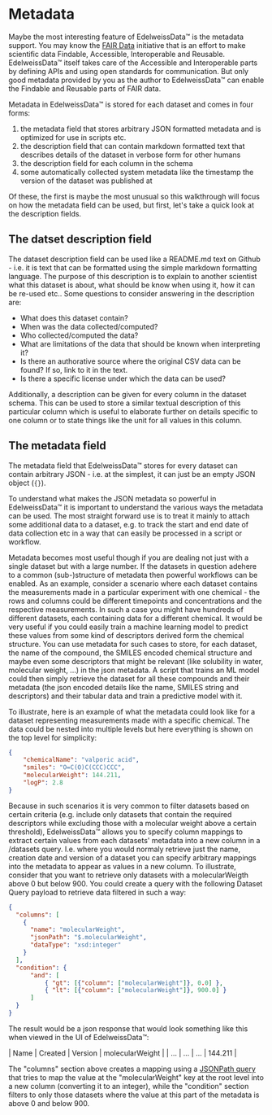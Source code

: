 # Metadata

Maybe the most interesting feature of EdelweissData™ is the metadata support. You may know the [FAIR Data](https://en.wikipedia.org/wiki/FAIR_data) initiative that is an effort to make scientific data Findable, Accessible, Interoperable and Reusable. EdelweissData™ itself takes care of the Accessible and Interoperable parts by defining APIs and using open standards for communication. But only good metadata provided by you as the author to EdelweissData™ can enable the Findable and Reusable parts of FAIR data.

Metadata in EdelweissData™ is stored for each dataset and comes in four forms:

1. the metadata field that stores arbitrary JSON formatted metadata and is optimized for use in scripts etc.
2. the description field that can contain markdown formatted text that describes details of the dataset in verbose form for other humans
3. the description field for each column in the schema
4. some automatically collected system metadata like the timestamp the version of the dataset was published at

Of these, the first is maybe the most unusual so this walkthrough will focus on how the metadata field can be used, but first, let's take a quick look at the description fields.

## The datset description field

The dataset description field can be used like a README.md text on Github - i.e. it is text that can be formatted using the simple markdown formatting language. The purpose of this description is to explain to another scientist what this dataset is about, what should be know when using it, how it can be re-used etc.. Some questions to consider answering in the description are:

* What does this dataset contain?
* When was the data collected/computed?
* Who collected/computed the data?
* What are limitations of the data that should be known when interpreting it?
* Is there an authorative source where the original CSV data can be found? If so, link to it in the text.
* Is there a specific license under which the data can be used?

Additionally, a description can be given for every column in the dataset schema. This can be used to store a similar textual description of this particular column which is useful to elaborate further on details specific to one column or to state things like the unit for all values in this column.

## The metadata field

The metadata field that EdelweissData™ stores for every dataset can contain arbitrary JSON - i.e. at the simplest, it can just be an empty JSON object (`{}`).

To understand what makes the JSON metadata so powerful in EdelweissData™ it is important to understand the various ways the metadata can be used. The most straight forward use is to treat it mainly to attach some additional data to a dataset, e.g. to track the start and end date of data collection etc in a way that can easily be processed in a script or workflow.

Metadata becomes most useful though if you are dealing not just with a single dataset but with a large number. If the datasets in question adehere to a common (sub-)structure of metadata then powerful workflows can be enabled. As an example, consider a scenario where each dataset contains the measurements made in a particular experiment with one chemical - the rows and columns could be different timepoints and concentrations and the respective measurements. In such a case you might have hundreds of different datasets, each containing data for a different chemical. It would be very useful if you could easily train a machine learning model to predict these values from some kind of descriptors derived form the chemical structure. You can use metadata for such cases to store, for each dataset, the name of the compound, the SMILES encoded chemical structure and maybe even some descriptors that might be relevant (like solubility in water, molecular weight, ...) in the json metadata. A script that trains an ML model could then simply retrieve the dataset for all these compounds and their metadata (the json encoded details like the name, SMILES string and descriptors) and their tabular data and train a predictive model with it.

To illustrate, here is an example of what the metadata could look like for a dataset representing measurements made with a specific chemical. The data could be nested into multiple levels but here everything is shown on the top level for simplicity:

```json
{
    "chemicalName": "valporic acid",
    "smiles": "O=C(O)C(CCC)CCC",
    "molecularWeight": 144.211,
    "logP": 2.8
}
```

Because in such scenarios it is very common to filter datasets based on certain criteria (e.g. include only datasets that contain the required descriptors while excluding those with a molecular weight above a certain threshold), EdelweissData™ allows you to specify column mappings to extract certain values from each datasets' metadata into a new column in a /datasets query. I.e. where you would normaly retrieve just the name, creation date and version of a dataset you can specify arbitrary mappings into the metadata to appear as values in a new column. To illustrate, consider that you want to retrieve only datasets with a molecularWeigth above 0 but below 900. You could create a query with the following Dataset Query payload to retrieve data filtered in such a way:

```json
{
  "columns": [
    {
      "name": "molecularWeight",
      "jsonPath": "$.molecularWeight",
      "dataType": "xsd:integer"
    }
  ],
  "condition": {
      "and": [
          { "gt": [{"column": ["molecularWeight"]}, 0.0] },
          { "lt": [{"column": ["molecularWeight"]}, 900.0] }
      ]
  }
}
```

The result would be a json response that would look something like this when viewed in the UI of EdelweissData™:

| Name | Created | Version | molecularWeight |
| ...  | ...     | ...     | 144.211         |

The "columns" section above creates a mapping using a [JSONPath query](https://goessner.net/articles/JsonPath/) that tries to map the value at the "molecularWeight" key at the root level into a new column (converting it to an integer), while the "condition" section filters to only those datasets where the value at this part of the metadata is above 0 and below 900.
